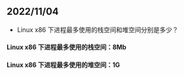 ## 2022/11/04

- Linux x86 下进程最多使用的栈空间和堆空间分别是多少？



#### Linux x86 下进程最多使用的栈空间：8Mb

#### Linux x86 下进程最多使用的堆空间：1G

